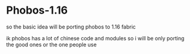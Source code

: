 # Phobos-1.16

so the basic idea will be porting phobos to 1.16 fabric

ik phobos has a lot of chinese code and modules so i will be only porting the good ones or the one people use
